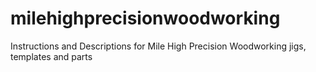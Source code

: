 # milehighprecisionwoodworking
Instructions and Descriptions for Mile High Precision Woodworking jigs, templates and parts
